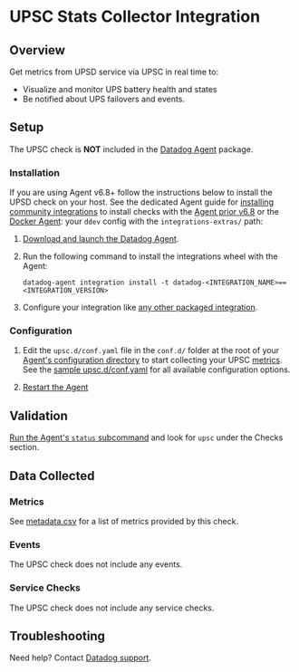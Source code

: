 # UPSC Stats Collector Integration

## Overview

Get metrics from UPSD service via UPSC in real time to:

- Visualize and monitor UPS battery health and states
- Be notified about UPS failovers and events.

## Setup

The UPSC check is **NOT** included in the [Datadog Agent][1] package.

### Installation

If you are using Agent v6.8+ follow the instructions below to install the UPSD check on your host. See the dedicated Agent guide for [installing community integrations][2] to install checks with the [Agent prior v6.8][3] or the [Docker Agent][4]: your `ddev` config with the `integrations-extras/` path:

1. [Download and launch the Datadog Agent][1].
2. Run the following command to install the integrations wheel with the Agent:

   ```shell
   datadog-agent integration install -t datadog-<INTEGRATION_NAME>==<INTEGRATION_VERSION>
   ```

3. Configure your integration like [any other packaged integration][5].

### Configuration

1. Edit the `upsc.d/conf.yaml` file in the `conf.d/` folder at the root of your [Agent's configuration directory][6] to start collecting your UPSC [metrics](#metric-collection). See the [sample upsc.d/conf.yaml][7] for all available configuration options.

2. [Restart the Agent][8]

## Validation

[Run the Agent's `status` subcommand][9] and look for `upsc` under the Checks section.

## Data Collected

### Metrics

See [metadata.csv][10] for a list of metrics provided by this check.

### Events

The UPSC check does not include any events.

### Service Checks

The UPSC check does not include any service checks.

## Troubleshooting

Need help? Contact [Datadog support][11].

[1]: https://app.datadoghq.com/account/settings#agent
[2]: https://docs.datadoghq.com/agent/guide/community-integrations-installation-with-docker-agent/
[3]: https://docs.datadoghq.com/agent/guide/community-integrations-installation-with-docker-agent/?tab=agentpriorto68
[4]: https://docs.datadoghq.com/agent/guide/community-integrations-installation-with-docker-agent/?tab=docker
[5]: https://docs.datadoghq.com/getting_started/integrations/
[6]: https://docs.datadoghq.com/agent/guide/agent-configuration-files/#agent-configuration-directory
[7]: https://github.com/DataDog/integrations-extras/blob/master/upsc/datadog_checks/upsc/data/conf.yaml.example
[8]: https://docs.datadoghq.com/agent/guide/agent-commands/#start-stop-and-restart-the-agent
[9]: https://docs.datadoghq.com/agent/guide/agent-commands/#service-status
[10]: https://github.com/DataDog/integrations-extras/blob/master/upsc/metadata.csv
[11]: http://docs.datadoghq.com/help
